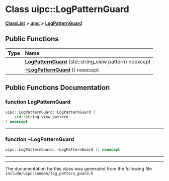 

# Class uipc::LogPatternGuard



[**ClassList**](annotated.md) **>** [**uipc**](namespaceuipc.md) **>** [**LogPatternGuard**](classuipc_1_1_log_pattern_guard.md)










































## Public Functions

| Type | Name |
| ---: | :--- |
|   | [**LogPatternGuard**](#function-logpatternguard) (std::string\_view pattern) noexcept<br> |
|   | [**~LogPatternGuard**](#function-logpatternguard) () noexcept<br> |




























## Public Functions Documentation




### function LogPatternGuard 

```C++
uipc::LogPatternGuard::LogPatternGuard (
    std::string_view pattern
) noexcept
```




<hr>



### function ~LogPatternGuard 

```C++
uipc::LogPatternGuard::~LogPatternGuard () noexcept
```




<hr>

------------------------------
The documentation for this class was generated from the following file `include/uipc/common/log_pattern_guard.h`

